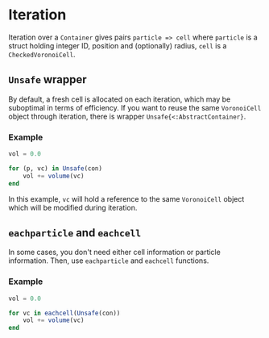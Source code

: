 # Iteration

Iteration over a `Container` gives pairs `particle => cell` where `particle` is a struct
    holding integer ID, position and (optionally) radius, `cell` is a `CheckedVoronoiCell`. 

## `Unsafe` wrapper

By default, a fresh cell is allocated on each iteration, which may be suboptimal in terms 
    of efficiency. If you want to reuse the same `VoronoiCell` object through iteration, 
    there is wrapper `Unsafe{<:AbstractContainer}`.

### Example
```julia
vol = 0.0

for (p, vc) in Unsafe(con)
    vol += volume(vc)
end
```
In this example, `vc` will hold a reference to the same `VoronoiCell` object which will be 
    modified during iteration.

## `eachparticle` and `eachcell`

In some cases, you don't need either cell information or particle information. Then, use 
    `eachparticle` and `eachcell` functions.

### Example
```julia
vol = 0.0

for vc in eachcell(Unsafe(con))
    vol += volume(vc)
end
```